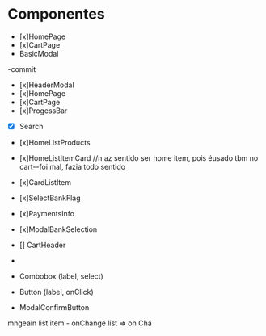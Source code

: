 # Componentes

- [x]HomePage
- [x]CartPage
- BasicModal


-commit 
- [x]HeaderModal
- [x]HomePage
- [x]CartPage
- [x]ProgessBar
- [x] Search
- [x]HomeListProducts
- [x]HomeListItemCard //n az sentido ser home item, pois éusado tbm no cart--foi mal, fazia todo sentido
- [x]CardListItem
- [x]SelectBankFlag
- [x]PaymentsInfo
- [x]ModalBankSelection
- [] CartHeader
- 


- Combobox (label, select)



- Button (label, onClick)

- ModalConfirmButton




mngeain
  list
    item
      - onChange
  list  => on Cha